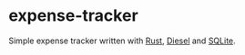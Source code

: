 # expense-tracker

Simple expense tracker written with [Rust](https://github.com/rust-lang/rust), [Diesel](https://github.com/diesel-rs/diesel) and [SQLite](https://www.sqlite.org/index.html).
